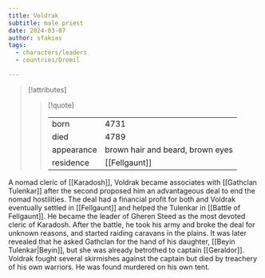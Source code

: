 ```yaml
---
title: Voldrak
subtitle: male priest
date: 2024-03-07
author: sfakias
tags:
  - characters/leaders
  - countries/Oromil

---
```

> [!attributes]
> 
> > [!quote]
> >
> > | | |
> > | --- | --- |
> > | born | 4731 |
> > | died | 4789 |
> > | appearance | brown hair and beard, brown eyes |
> > | residence | [[Fellgaunt]] |

A nomad cleric of [[Karadosh]], Voldrak became associates with [[Gathclan Tulenkar]] after the second proposed him an advantageous deal to end the nomad hostilities. The deal had a financial profit for both and Voldrak eventually settled in [[Fellgaunt]] and helped the Tulenkar in [[Battle of Fellgaunt]]. He became the leader of Gheren Steed as the most devoted cleric of Karadosh. After the battle, he took his army and broke the deal for unknown reasons, and started raiding caravans in the plains. It was later revealed that he asked Gathclan for the hand of his daughter, [[Beyin Tulenkar|Beyin]], but she was already betrothed to captain [[Geraldor]]. Voldrak fought several skirmishes against the captain but died by treachery of his own warriors. He was found murdered on his own tent.